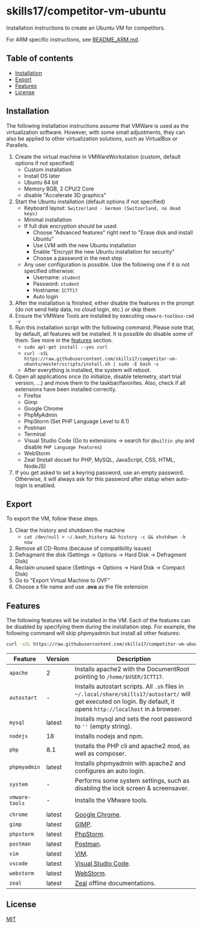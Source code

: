 # skills17/competitor-vm-ubuntu

Installation instructions to create an Ubuntu VM for competitors.

For ARM specific instructions, see [README_ARM.md](./README_ARM.md).

## Table of contents

- [Installation](#installation)
- [Export](#export)
- [Features](#features)
- [License](#license)

## Installation

The following installation instructions assume that VMWare is used as the virtualization software.
However, with some small adjustments, they can also be applied to other virtualization solutions, such as VirtualBox or Parallels.

1. Create the virtual machine in VMWareWorkstation (custom, default options if not specified)
    * Custom installation
    * Install OS later
    * Ubuntu 64 bit
    * Memory 8GB, 2 CPU/2 Core
    * disable "Accelerate 3D graphics"
1. Start the Ubuntu installation (default options if not specified)
    * Keyboard layout: `Switzerland - German (Switzerland, no dead keys)`
    * Minimal installation
    * If full disk encryption should be used:
        * Choose "Advanced features" right next to "Erase disk and install Ubuntu"
        * Use LVM with the new Ubuntu installation
        * Enable "Encrypt the new Ubuntu installation for security"
        * Choose a password in the next step
    * Any user configuration is possible. Use the following one if it is not specified otherwise:
        * Username: `student`
        * Password: `student`
        * Hostname: `ICTT17`
        * Auto login
1. After the installation is finished, either disable the features in the prompt (do not send help data, no cloud login, etc.) or skip them
1. Ensure the VMWare Tools are installed by executing `vmware-toolbox-cmd -v`
1. Run this installation script with the following command. Please note that, by default, all features will be installed. It is possible do disable some of them. See more in the [features](#features) section.
    * `sudo apt-get install --yes curl`
    * `curl -sSL https://raw.githubusercontent.com/skills17/competitor-vm-ubuntu/master/scripts/install.sh | sudo -E bash -s`
    * After everything is installed, the system will reboot.
1. Open all applications once (to initialize, disable telemetry, start trial version, ...) and move them to the taskbar/favorites. Also, check if all extensions have been installed correctly.
    * Firefox
    * Gimp
    * Google Chrome
    * PhpMyAdmin
    * PhpStorm (Set PHP Language Level to 8.1)
    * Postman
    * Terminal
    * Visual Studio Code (Go to extensions -> search for `@builtin php` and disable `PHP Language Features`)
    * WebStorm
    * Zeal (Install docset for PHP, MySQL, JavaScript, CSS, HTML, NodeJS)
1. If you get asked to set a keyring password, use an empty password. Otherwise, it will always ask for this password after statup when auto-login is enabled.

## Export

To export the VM, follow these steps.

1. Clear the history and shutdown the machine
    * `cat /dev/null > ~/.bash_history && history -c && shutdown -h now`
1. Remove all CD-Roms (because of compatibility issues)
1. Defragment the disk (Settings -> Options -> Hard Disk -> Defragment Disk)
1. Reclaim unused space (Settings -> Options -> Hard Disk -> Compact Disk)
1. Go to "Export Virtual Machine to OVF"
1. Choose a file name and use **.ova** as the file extension

## Features

The following features will be installed in the VM.
Each of the features can be disabled by specifying them during the installation step.
For example, the following command will skip phpmyadmin but install all other features:

```bash
curl -sSL https://raw.githubusercontent.com/skills17/competitor-vm-ubuntu/master/scripts/install.sh | sudo -E bash -s -- --phpmyadmin=false
```

| Feature | Version | Description |
| - | - | - |
| `apache` | 2 | Installs apache2 with the DocumentRoot pointing to `/home/$USER/ICTT17`. |
| `autostart` | - | Installs autostart scripts. All `.sh` files in `~/.local/share/skills17/autostart/` will get executed on login. By default, it opens `http://localhost` in a browser. |
| `mysql` | latest | Installs mysql and sets the root password to `''` (empty string). |
| `nodejs` | 18 | Installs nodejs and npm. |
| `php` | 8.1 | Installs the PHP cli and apache2 mod, as well as composer. |
| `phpmyadmin` | latest | Installs phpmyadmin with apache2 and configures an auto login. |
| `system` | - | Performs some system settings, such as disabling the lock screen & screensaver. |
| `vmware-tools` | - | Installs the VMware tools. |
| | | |
| `chrome` | latest | [Google Chrome](https://www.google.com/chrome/). |
| `gimp` | latest | [GIMP](https://www.gimp.org/). |
| `phpstorm` | latest | [PhpStorm](https://www.jetbrains.com/phpstorm/). |
| `postman` | latest | [Postman](https://www.postman.com/). |
| `vim` | latest | [VIM](https://www.vim.org/). |
| `vscode` | latest | [Visual Studio Code](https://code.visualstudio.com/). |
| `webstorm` | latest | [WebStorm](https://www.jetbrains.com/webstorm/). |
| `zeal` | latest | [Zeal](https://zealdocs.org/) offline documentations. |

## License

[MIT](https://github.com/skills17/competitor-vm-ubuntu/blob/master/LICENSE)
